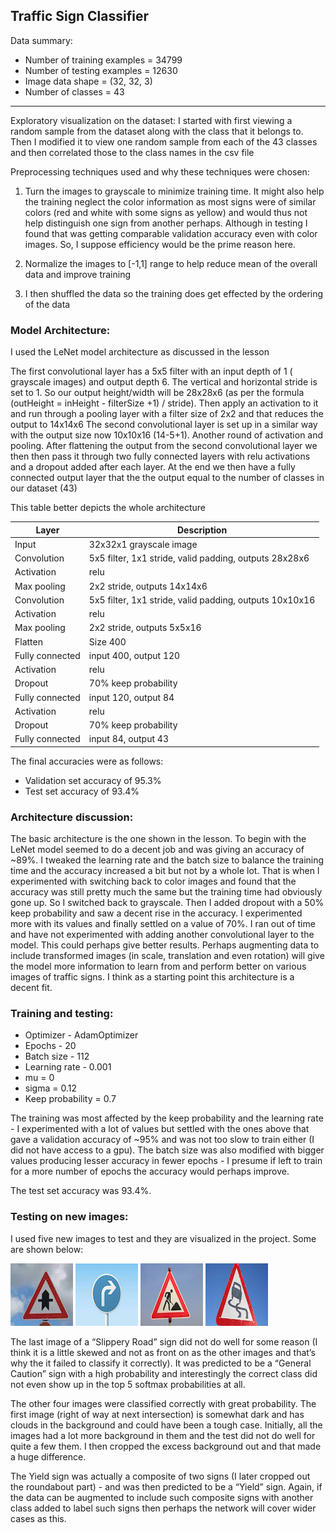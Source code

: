 ## Traffic Sign Classifier

Data summary:
* Number of training examples = 34799
* Number of testing examples = 12630
* Image data shape = (32, 32, 3)
* Number of classes = 43

[//]: # (Image References)

[image1]: ./new-images/jpg/1.jpg
[image2]: ./new-images/jpg/2.jpg
[image3]: ./new-images/jpg/3.jpg
[image5]: ./new-images/jpg/5.jpg

---

Exploratory visualization on the dataset:
I started with first viewing a random sample from the dataset along with the class that it
belongs to. Then I modified it to view one random sample from each of the 43 classes and then
correlated those to the class names in the csv file

Preprocessing techniques used and why these techniques were chosen:
1. Turn the images to grayscale to minimize training time. It might also help the
training neglect the color information as most signs were of similar colors (red
and white with some signs as yellow) and would thus not help distinguish one
sign from another perhaps. Although in testing I found that was getting
comparable validation accuracy even with color images. So, I suppose efficiency
would be the prime reason here.

2. Normalize the images to [-1,1] range to help reduce mean of the overall data and
improve training

3. I then shuffled the data so the training does get effected by the ordering of the
data

### Model Architecture:
I used the LeNet model architecture as discussed in the lesson

The first convolutional layer has a 5x5 filter with an input depth of 1 ( grayscale images)
and output depth 6. The vertical and horizontal stride is set to 1. So our output
height/width will be 28x28x6 (as per the formula (outHeight = inHeight - filterSize +1) /
stride). Then apply an activation to it and run through a pooling layer with a filter size of
2x2 and that reduces the output to 14x14x6
The second convolutional layer is set up in a similar way with the output size now
10x10x16 (14-5+1). Another round of activation and pooling. After flattening the output
from the second convolutional layer we then then pass it through two fully connected
layers with relu activations and a dropout added after each layer.
At the end we then have a fully connected output layer that the the output equal to the
number of classes in our dataset (43)

This table better depicts the whole architecture

| Layer  | Description |
| ------------- | ------------- |
| Input  | 32x32x1 grayscale image  |
| Convolution  | 5x5 filter, 1x1 stride, valid padding, outputs 28x28x6  |
| Activation  | relu  |
| Max pooling   | 2x2 stride, outputs 14x14x6  |
| Convolution  |  5x5 filter, 1x1 stride, valid padding, outputs 10x10x16 |
| Activation  |  relu |
| Max pooling  |  2x2 stride, outputs 5x5x16 |
| Flatten  | Size 400  |
| Fully connected  | input 400, output 120  |
| Activation  | relu   |
|  Dropout |  70% keep probability  |
| Fully connected  | input 120, output 84  |
| Activation  | relu  |
| Dropout  | 70% keep probability  |
| Fully connected  |  input 84, output 43  |

The final accuracies were as follows:
* Validation set accuracy of 95.3%
* Test set accuracy of 93.4%

### Architecture discussion:
The basic architecture is the one shown in the lesson.
To begin with the LeNet model seemed to do a decent job and was giving an accuracy
of ~89%. I tweaked the learning rate and the batch size to balance the training time and
the accuracy increased a bit but not by a whole lot. That is when I experimented with
switching back to color images and found that the accuracy was still pretty much the
same but the training time had obviously gone up. So I switched back to grayscale.
Then I added dropout with a 50% keep probability and saw a decent rise in the
accuracy. I experimented more with its values and finally settled on a value of 70%. I
ran out of time and have not experimented with adding another convolutional layer to
the model. This could perhaps give better results. Perhaps augmenting data to include
transformed images (in scale, translation and even rotation) will give the model more
information to learn from and perform better on various images of traffic signs. I think as
a starting point this architecture is a decent fit.


### Training and testing:
* Optimizer - AdamOptimizer
* Epochs - 20
* Batch size - 112
* Learning rate - 0.001
* mu = 0
* sigma = 0.12
* Keep probability = 0.7

The training was most affected by the keep probability and the learning rate - I
experimented with a lot of values but settled with the ones above that gave a validation
accuracy of ~95% and was not too slow to train either (I did not have access to a gpu).
The batch size was also modified with bigger values producing lesser accuracy in fewer
epochs - I presume if left to train for a more number of epochs the accuracy would
perhaps improve.

The test set accuracy was 93.4%.

### Testing on new images:
I used five new images to test and they are visualized in the project. Some are shown
below:

![alt text][image1]
![alt text][image2]
![alt text][image3]
![alt text][image5]

The last image of a “Slippery Road” sign did not do well for some reason (I think it is a
little skewed and not as front on as the other images and that’s why the it failed to
classify it correctly). It was predicted to be a “General Caution” sign with a high
probability and interestingly the correct class did not even show up in the top 5 softmax
probabilities at all.

The other four images were classified correctly with great probability. The first image
(right of way at next intersection) is somewhat dark and has clouds in the background
and could have been a tough case. Initially, all the images had a lot more background in
them and the test did not do well for quite a few them. I then cropped the excess
background out and that made a huge difference.

The Yield sign was actually a composite of two signs (I later cropped out the roundabout
part) - and was then predicted to be a “Yield” sign. Again, if the data can be augmented to include
such composite signs with another class added to label such signs then perhaps the
network will cover wider cases as this.
